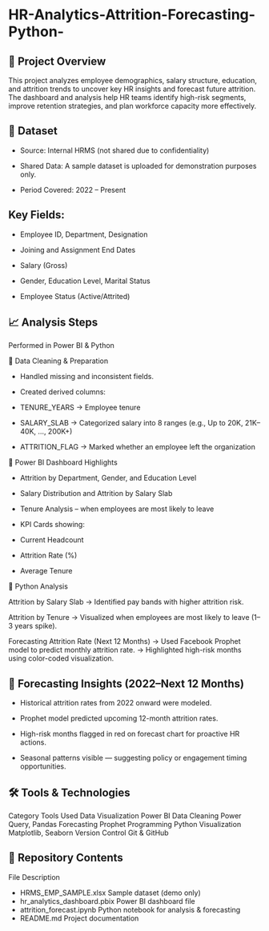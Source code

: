 # HR-Analytics-Attrition-Forecasting-Python-
## 🧭 Project Overview

This project analyzes employee demographics, salary structure, education, and attrition trends to uncover key HR insights and forecast future attrition.
The dashboard and analysis help HR teams identify high-risk segments, improve retention strategies, and plan workforce capacity more effectively.

## 🧾 Dataset

* Source: Internal HRMS (not shared due to confidentiality)

* Shared Data: A sample dataset is uploaded for demonstration purposes only.

* Period Covered: 2022 – Present

## Key Fields:

- Employee ID, Department, Designation

- Joining and Assignment End Dates

- Salary (Gross)

- Gender, Education Level, Marital Status

- Employee Status (Active/Attrited)

## 📈 Analysis Steps

Performed in Power BI & Python

🔹 Data Cleaning & Preparation

- Handled missing and inconsistent fields.

- Created derived columns:

- TENURE_YEARS → Employee tenure

- SALARY_SLAB → Categorized salary into 8 ranges (e.g., Up to 20K, 21K–40K, …, 200K+)

- ATTRITION_FLAG → Marked whether an employee left the organization

🔹 Power BI Dashboard Highlights

- Attrition by Department, Gender, and Education Level

- Salary Distribution and Attrition by Salary Slab

- Tenure Analysis – when employees are most likely to leave

- KPI Cards showing:

- Current Headcount

- Attrition Rate (%)

- Average Tenure

🔹 Python Analysis

Attrition by Salary Slab
→ Identified pay bands with higher attrition risk.

Attrition by Tenure
→ Visualized when employees are most likely to leave (1–3 years spike).

Forecasting Attrition Rate (Next 12 Months)
→ Used Facebook Prophet model to predict monthly attrition rate.
→ Highlighted high-risk months using color-coded visualization.

## 🔮 Forecasting Insights (2022–Next 12 Months)

- Historical attrition rates from 2022 onward were modeled.

- Prophet model predicted upcoming 12-month attrition rates.

- High-risk months flagged in red on forecast chart for proactive HR actions.

- Seasonal patterns visible — suggesting policy or engagement timing opportunities.

## 🛠️ Tools & Technologies
Category	          Tools Used
Data Visualization	Power BI
Data Cleaning	      Power Query, Pandas
Forecasting	        Prophet
Programming	        Python
Visualization	      Matplotlib, Seaborn
Version Control	    Git & GitHub
## 📂 Repository Contents
File	Description
- HRMS_EMP_SAMPLE.xlsx	Sample dataset (demo only)
- hr_analytics_dashboard.pbix	Power BI dashboard file
- attrition_forecast.ipynb	Python notebook for analysis & forecasting
- README.md	Project documentation
